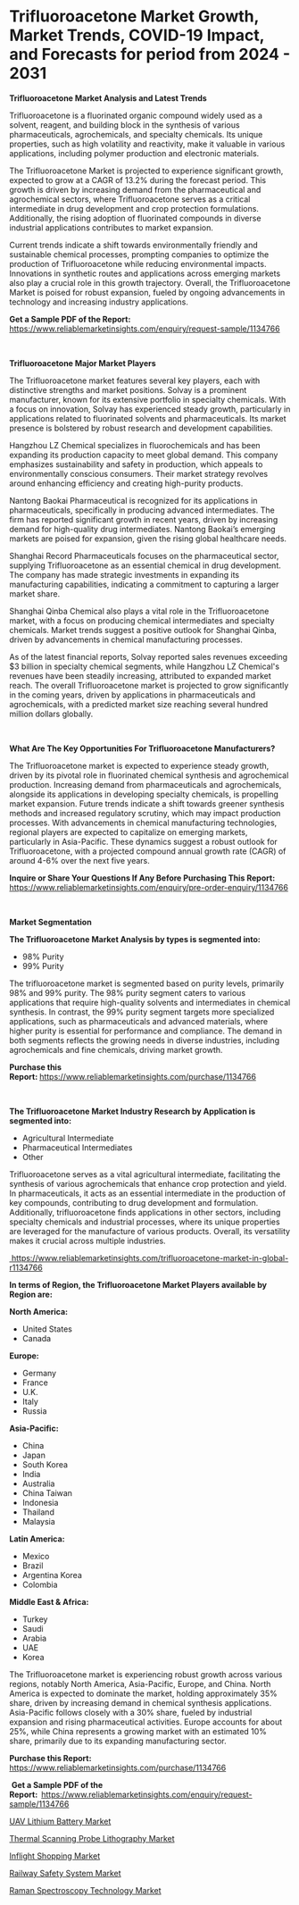 <p><h1>Trifluoroacetone Market Growth, Market Trends, COVID-19 Impact, and Forecasts for period from 2024 - 2031</h1></p><p><strong>Trifluoroacetone Market Analysis and Latest Trends</strong></p>
<p><p>Trifluoroacetone is a fluorinated organic compound widely used as a solvent, reagent, and building block in the synthesis of various pharmaceuticals, agrochemicals, and specialty chemicals. Its unique properties, such as high volatility and reactivity, make it valuable in various applications, including polymer production and electronic materials.</p><p>The Trifluoroacetone Market is projected to experience significant growth, expected to grow at a CAGR of 13.2% during the forecast period. This growth is driven by increasing demand from the pharmaceutical and agrochemical sectors, where Trifluoroacetone serves as a critical intermediate in drug development and crop protection formulations. Additionally, the rising adoption of fluorinated compounds in diverse industrial applications contributes to market expansion.</p><p>Current trends indicate a shift towards environmentally friendly and sustainable chemical processes, prompting companies to optimize the production of Trifluoroacetone while reducing environmental impacts. Innovations in synthetic routes and applications across emerging markets also play a crucial role in this growth trajectory. Overall, the Trifluoroacetone Market is poised for robust expansion, fueled by ongoing advancements in technology and increasing industry applications.</p></p>
<p><strong>Get a Sample PDF of the Report:&nbsp;</strong> <a href="https://www.reliablemarketinsights.com/enquiry/request-sample/1134766?utm_campaign=1383&utm_medium=2&utm_source=Github&utm_content=ia&utm_term=08102024&utm_id=trifluoroacetone">https://www.reliablemarketinsights.com/enquiry/request-sample/1134766</a></p>
<p>&nbsp;</p>
<p><strong>Trifluoroacetone Major Market Players</strong></p>
<p><p>The Trifluoroacetone market features several key players, each with distinctive strengths and market positions. Solvay is a prominent manufacturer, known for its extensive portfolio in specialty chemicals. With a focus on innovation, Solvay has experienced steady growth, particularly in applications related to fluorinated solvents and pharmaceuticals. Its market presence is bolstered by robust research and development capabilities.</p><p>Hangzhou LZ Chemical specializes in fluorochemicals and has been expanding its production capacity to meet global demand. This company emphasizes sustainability and safety in production, which appeals to environmentally conscious consumers. Their market strategy revolves around enhancing efficiency and creating high-purity products.</p><p>Nantong Baokai Pharmaceutical is recognized for its applications in pharmaceuticals, specifically in producing advanced intermediates. The firm has reported significant growth in recent years, driven by increasing demand for high-quality drug intermediates. Nantong Baokai’s emerging markets are poised for expansion, given the rising global healthcare needs.</p><p>Shanghai Record Pharmaceuticals focuses on the pharmaceutical sector, supplying Trifluoroacetone as an essential chemical in drug development. The company has made strategic investments in expanding its manufacturing capabilities, indicating a commitment to capturing a larger market share.</p><p>Shanghai Qinba Chemical also plays a vital role in the Trifluoroacetone market, with a focus on producing chemical intermediates and specialty chemicals. Market trends suggest a positive outlook for Shanghai Qinba, driven by advancements in chemical manufacturing processes.</p><p>As of the latest financial reports, Solvay reported sales revenues exceeding $3 billion in specialty chemical segments, while Hangzhou LZ Chemical's revenues have been steadily increasing, attributed to expanded market reach. The overall Trifluoroacetone market is projected to grow significantly in the coming years, driven by applications in pharmaceuticals and agrochemicals, with a predicted market size reaching several hundred million dollars globally.</p></p>
<p>&nbsp;</p>
<p><strong>What Are The Key Opportunities For Trifluoroacetone Manufacturers?</strong></p>
<p><p>The Trifluoroacetone market is expected to experience steady growth, driven by its pivotal role in fluorinated chemical synthesis and agrochemical production. Increasing demand from pharmaceuticals and agrochemicals, alongside its applications in developing specialty chemicals, is propelling market expansion. Future trends indicate a shift towards greener synthesis methods and increased regulatory scrutiny, which may impact production processes. With advancements in chemical manufacturing technologies, regional players are expected to capitalize on emerging markets, particularly in Asia-Pacific. These dynamics suggest a robust outlook for Trifluoroacetone, with a projected compound annual growth rate (CAGR) of around 4-6% over the next five years.</p></p>
<p><strong>Inquire or Share Your Questions If Any Before Purchasing This Report:</strong> <a href="https://www.reliablemarketinsights.com/enquiry/pre-order-enquiry/1134766?utm_campaign=1383&utm_medium=2&utm_source=Github&utm_content=ia&utm_term=08102024&utm_id=trifluoroacetone">https://www.reliablemarketinsights.com/enquiry/pre-order-enquiry/1134766</a></p>
<p>&nbsp;</p>
<p><strong>Market Segmentation</strong></p>
<p><strong>The Trifluoroacetone Market Analysis by types is segmented into:</strong></p>
<p><ul><li>98% Purity</li><li>99% Purity</li></ul></p>
<p><p>The trifluoroacetone market is segmented based on purity levels, primarily 98% and 99% purity. The 98% purity segment caters to various applications that require high-quality solvents and intermediates in chemical synthesis. In contrast, the 99% purity segment targets more specialized applications, such as pharmaceuticals and advanced materials, where higher purity is essential for performance and compliance. The demand in both segments reflects the growing needs in diverse industries, including agrochemicals and fine chemicals, driving market growth.</p></p>
<p><strong>Purchase this Report:&nbsp;</strong><a href="https://www.reliablemarketinsights.com/purchase/1134766?utm_campaign=1383&utm_medium=2&utm_source=Github&utm_content=ia&utm_term=08102024&utm_id=trifluoroacetone">https://www.reliablemarketinsights.com/purchase/1134766</a></p>
<p>&nbsp;</p>
<p><strong>The Trifluoroacetone Market Industry Research by Application is segmented into:</strong></p>
<p><ul><li>Agricultural Intermediate</li><li>Pharmaceutical Intermediates</li><li>Other</li></ul></p>
<p><p>Trifluoroacetone serves as a vital agricultural intermediate, facilitating the synthesis of various agrochemicals that enhance crop protection and yield. In pharmaceuticals, it acts as an essential intermediate in the production of key compounds, contributing to drug development and formulation. Additionally, trifluoroacetone finds applications in other sectors, including specialty chemicals and industrial processes, where its unique properties are leveraged for the manufacture of various products. Overall, its versatility makes it crucial across multiple industries.</p></p>
<p><a href="https://www.reliablemarketinsights.com/trifluoroacetone-market-in-global-r1134766?utm_campaign=1383&utm_medium=2&utm_source=Github&utm_content=ia&utm_term=08102024&utm_id=trifluoroacetone">&nbsp;https://www.reliablemarketinsights.com/trifluoroacetone-market-in-global-r1134766</a></p>
<p><strong>In terms of Region, the Trifluoroacetone Market Players available by Region are:</strong></p>
<p>
    <p> <strong> North America: </strong>
        <ul>
            <li>United States</li>
            <li>Canada</li>
        </ul>
        </p> 
    <p> <strong> Europe: </strong>
        <ul>
            <li>Germany</li>
            <li>France</li>
            <li>U.K.</li>
            <li>Italy</li>
            <li>Russia</li>
        </ul>
        </p> 
    <p> <strong> Asia-Pacific: </strong>
        <ul>
            <li>China</li>
            <li>Japan</li>
            <li>South Korea</li>
            <li>India</li>
            <li>Australia</li>
            <li>China Taiwan</li>
            <li>Indonesia</li>
            <li>Thailand</li>
            <li>Malaysia</li>
        </ul>
        </p> 
    <p> <strong> Latin America: </strong>
        <ul>
            <li>Mexico</li>
            <li>Brazil</li>
            <li>Argentina Korea</li>
            <li>Colombia</li>
        </ul>
        </p> 
    <p> <strong> Middle East & Africa: </strong>
        <ul>
            <li>Turkey</li>
            <li>Saudi</li>
            <li>Arabia</li>
            <li>UAE</li>
            <li>Korea</li>
        </ul>
    </p>
    </p>
<p><p>The Trifluoroacetone market is experiencing robust growth across various regions, notably North America, Asia-Pacific, Europe, and China. North America is expected to dominate the market, holding approximately 35% share, driven by increasing demand in chemical synthesis applications. Asia-Pacific follows closely with a 30% share, fueled by industrial expansion and rising pharmaceutical activities. Europe accounts for about 25%, while China represents a growing market with an estimated 10% share, primarily due to its expanding manufacturing sector.</p></p>
<p><strong>Purchase this Report: </strong><a href="https://www.reliablemarketinsights.com/purchase/1134766?utm_campaign=1383&utm_medium=2&utm_source=Github&utm_content=ia&utm_term=08102024&utm_id=trifluoroacetone">https://www.reliablemarketinsights.com/purchase/1134766</a></p>
<p>&nbsp;<strong>Get a Sample PDF of the Report:&nbsp;&nbsp;</strong><a href="https://www.reliablemarketinsights.com/enquiry/request-sample/1134766?utm_campaign=1383&utm_medium=2&utm_source=Github&utm_content=ia&utm_term=08102024&utm_id=trifluoroacetone">https://www.reliablemarketinsights.com/enquiry/request-sample/1134766</a></p>
<p><strong></strong></p>
<p><p><a href="https://issuu.com/reportprime-2/docs/uav-lithium-battery-market-size-203_50158dbf0b472f?utm_campaign=1383&utm_medium=2&utm_source=Github&utm_content=ia&utm_term=08102024&utm_id=trifluoroacetone">UAV Lithium Battery Market</a></p><p><a href="https://www.linkedin.com/pulse/future-thermal-scanning-probe-lithography-market-global-forecast-cvv8c?utm_campaign=1383&utm_medium=2&utm_source=Github&utm_content=ia&utm_term=08102024&utm_id=trifluoroacetone">Thermal Scanning Probe Lithography Market</a></p><p><a href="https://www.linkedin.com/pulse/inflight-shopping-market-industry-landscape-growth-trajectories-grcne?utm_campaign=1383&utm_medium=2&utm_source=Github&utm_content=ia&utm_term=08102024&utm_id=trifluoroacetone">Inflight Shopping Market</a></p><p><a href="https://www.linkedin.com/pulse/exploring-railway-safety-system-market-strategic-insights-growth-8gubc?utm_campaign=1383&utm_medium=2&utm_source=Github&utm_content=ia&utm_term=08102024&utm_id=trifluoroacetone">Railway Safety System Market</a></p><p><a href="https://www.linkedin.com/pulse/raman-spectroscopy-technology-market-opportunities-emerging-global-wqa0c?utm_campaign=1383&utm_medium=2&utm_source=Github&utm_content=ia&utm_term=08102024&utm_id=trifluoroacetone">Raman Spectroscopy Technology Market</a></p></p>